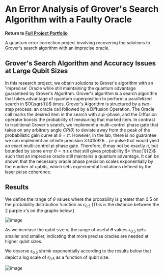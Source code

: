 # An Error Analysis of Grover's Search Algorithm with a Faulty Oracle

<b> Return to [Full Project Portfolio](https://github.com/jamessaslow/portfolio) </b>

A quantum error correction project involving recovering the solutions to Grover's search algorithm with an imprecise oracle.


<h2> Grover's Search Algorithm and Accuracy Issues at Large Qubit Sizes</h2>

In this research project, we obtain solutions to Grover's algorithm with an 'imprecise' Oracle while still maintaining the quantum advantage guaranteed by Grover's Algorithm. Grover's algorithm is a search algorithm that takes advantage of quantum superposition to perform a parallelized search in $O(\sqrt{t})$ times. Grover's Algorithm is structured by a two-step process: an oracle call followed by a Diffusion Operation. The Oracle call marks the desired item in the search with a pi-phase, and the Diffusion operator boosts the probability of measuring that marked item. In contrast to traditional Grover's search, we implement a multi-control phase gate that takes on any arbitrary angle $CP(\theta)$ to deviate away from the peak of the probabilistic gain curve at $\theta = \pi$. However, in the lab, there is no guarantee we can implement an infinite precision $3.1415926...$ pi-pulse that would yield an exact multi-control pi phase gate. Therefore, $\theta$ may not be exactly $\pi$, but bounded by some error $\theta = \pi \pm \epsilon$ that still gives probability $> \frac{1}{2}$ such that an imprecise oracle still maintains a quantum advantage. It can be shown that the necessary oracle phase precision scales exponentially by the number of qubits, which sets experimental limitations defined by the laser pulse coherence.



<h2> Results </h2>

We define the range of $\theta$ values where the probability is greater than $0.5$ on the probability distribution function as $\epsilon_{0.5}$ (This is the distance between the 2 purple x's on the graphs below.)

![image](https://github.com/jamessaslow/grovers-imprecise-oracle/assets/22723891/fa13c47a-cd7a-4209-874a-93aee41535b4)


As we increase the qubit size $n$, the range of useful $\theta$ values $\epsilon_{0.5}$ gets smaller and smaller, indicating that more precise oracles are needed at higher qubit sizes.

We observe $\epsilon_{0.5}$ shrink exponentially according to the results below that depict a log scale of $\epsilon_{0.5}$ as a function of qubit size.

![image](https://github.com/jamessaslow/grovers-imprecise-oracle/assets/22723891/66aaaba6-44a6-4034-a36c-2435431face4)

 
